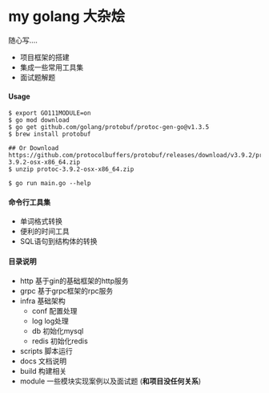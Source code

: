# my golang 大杂烩
   随心写....
  - 项目框架的搭建
  - 集成一些常用工具集
  - 面试题解题 
  
  
 
#### Usage
```shell 
$ export GO111MODULE=on
$ go mod download
$ go get github.com/golang/protobuf/protoc-gen-go@v1.3.5
$ brew install protobuf

## Or Download https://github.com/protocolbuffers/protobuf/releases/download/v3.9.2/protoc-3.9.2-osx-x86_64.zip
$ unzip protoc-3.9.2-osx-x86_64.zip

$ go run main.go --help 
```


 
#### 命令行工具集
- 单词格式转换
- 便利的时间工具
- SQL语句到结构体的转换



#### 目录说明

- http 基于gin的基础框架的http服务
- grpc 基于grpc框架的rpc服务
- infra  基础架构
   - conf 配置处理
   - log log处理
   - db  初始化mysql
   - redis 初始化redis
- scripts  脚本运行
- docs     文档说明   
- build    构建相关
- module 一些模块实现案例以及面试题 (**和项目没任何关系**)
   







